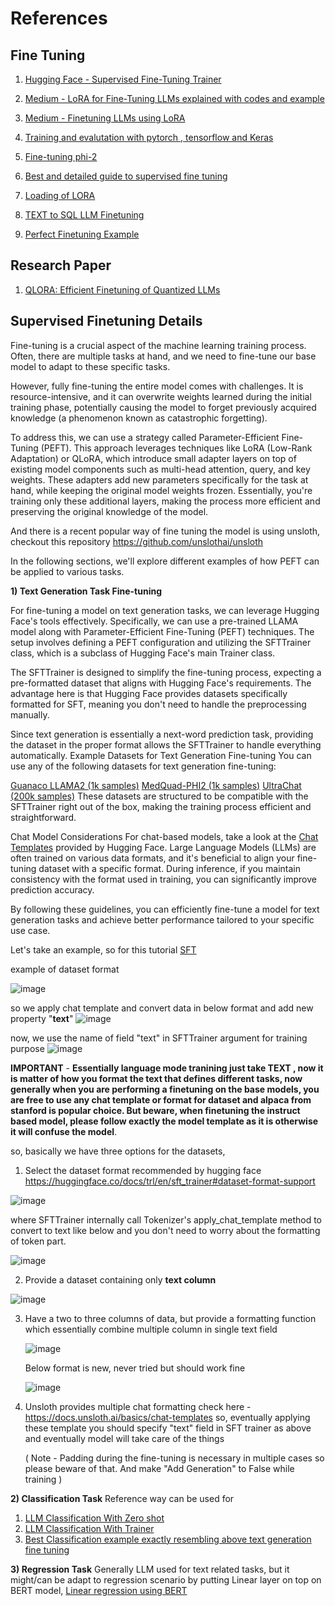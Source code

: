 # References

## Fine Tuning
1. [Hugging Face - Supervised Fine-Tuning Trainer](https://huggingface.co/docs/trl/main/en/sft_trainer)

2. [Medium - LoRA for Fine-Tuning LLMs explained with codes and example](https://medium.com/data-science-in-your-pocket/lora-for-fine-tuning-llms-explained-with-codes-and-example-62a7ac5a3578)

3. [Medium - Finetuning LLMs using LoRA](https://anirbansen2709.medium.com/finetuning-llms-using-lora-77fb02cbbc48)
4. [Training and evalutation with pytorch , tensorflow and Keras](https://colab.research.google.com/github/huggingface/notebooks/blob/main/transformers_doc/en/training.ipynb#scrollTo=KEmegdROhBXF)
5. [Fine-tuning phi-2](https://colab.research.google.com/github/prsdm/fine-tuning-llms/blob/main/Fine-tuning-phi-2-model.ipynb#scrollTo=yQAVFua5xIP0)
6. [Best and detailed guide to supervised fine tuning](https://github.com/NielsRogge/Transformers-Tutorials/blob/master/Mistral/Supervised_fine_tuning_(SFT)_of_an_LLM_using_Hugging_Face_tooling.ipynb)
7. [Loading of LORA](https://discuss.huggingface.co/t/how-to-properly-load-the-peft-lora-model/51644/4)
8. [TEXT to SQL LLM Finetuning](https://medium.com/@jayeshchouhan826/the-ultimate-guide-to-fine-tuning-large-language-models-with-hugging-face-c971e588bf02)
9. [Perfect Finetuning Example](https://colab.research.google.com/drive/17XEqL1JcmVWjHkT-WczdYkJlNINacwG7?usp=sharing)


## Research Paper

1. [QLORA: Efficient Finetuning of Quantized LLMs](https://arxiv.org/pdf/2305.14314)


## Supervised Finetuning Details

Fine-tuning is a crucial aspect of the machine learning training process. Often, there are multiple tasks at hand, and we need to fine-tune our base model to adapt to these specific tasks.

However, fully fine-tuning the entire model comes with challenges. It is resource-intensive, and it can overwrite weights learned during the initial training phase, potentially causing the model to forget previously acquired knowledge (a phenomenon known as catastrophic forgetting).

To address this, we can use a strategy called Parameter-Efficient Fine-Tuning (PEFT). This approach leverages techniques like LoRA (Low-Rank Adaptation) or QLoRA, which introduce small adapter layers on top of existing model components such as multi-head attention, query, and key weights. These adapters add new parameters specifically for the task at hand, while keeping the original model weights frozen. Essentially, you're training only these additional layers, making the process more efficient and preserving the original knowledge of the model.

And there is a recent popular way of fine tuning the model is using unsloth, checkout this repository https://github.com/unslothai/unsloth

In the following sections, we'll explore different examples of how PEFT can be applied to various tasks.

**1) Text Generation Task Fine-tuning**

For fine-tuning a model on text generation tasks, we can leverage Hugging Face's tools effectively. Specifically, we can use a pre-trained LLAMA model along with Parameter-Efficient Fine-Tuning (PEFT) techniques. The setup involves defining a PEFT configuration and utilizing the SFTTrainer class, which is a subclass of Hugging Face's main Trainer class.

The SFTTrainer is designed to simplify the fine-tuning process, expecting a pre-formatted dataset that aligns with Hugging Face's requirements. The advantage here is that Hugging Face provides datasets specifically formatted for SFT, meaning you don't need to handle the preprocessing manually.

Since text generation is essentially a next-word prediction task, providing the dataset in the proper format allows the SFTTrainer to handle everything automatically.
Example Datasets for Text Generation Fine-tuning
You can use any of the following datasets for text generation fine-tuning:

[Guanaco LLAMA2 (1k samples)](https://huggingface.co/datasets/mlabonne/guanaco-llama2-1k)
[MedQuad-PHI2 (1k samples)](https://huggingface.co/datasets/prsdm/MedQuad-phi2-1k?row=0)
[UltraChat (200k samples)](https://huggingface.co/datasets/HuggingFaceH4/ultrachat_200k?row=23)
These datasets are structured to be compatible with the SFTTrainer right out of the box, making the training process efficient and straightforward.

Chat Model Considerations
For chat-based models, take a look at the [Chat Templates](https://huggingface.co/blog/chat-templates) provided by Hugging Face. Large Language Models (LLMs) are often trained on various data formats, and it's beneficial to align your fine-tuning dataset with a specific format. During inference, if you maintain consistency with the format used in training, you can significantly improve prediction accuracy.

By following these guidelines, you can efficiently fine-tune a model for text generation tasks and achieve better performance tailored to your specific use case.

Let's take an example, 
so for this tutorial [SFT](https://github.com/NielsRogge/Transformers-Tutorials/blob/master/Mistral/Supervised_fine_tuning_(SFT)_of_an_LLM_using_Hugging_Face_tooling.ipynb) 

example of dataset format 

![image](https://github.com/user-attachments/assets/5c9a2179-368d-440c-9de6-b0849c6f20fe)

so we apply chat template and convert data in below format and add new property "**text**"
![image](https://github.com/user-attachments/assets/2bbb4b12-961f-4f92-b48d-faf9aed2fb36)

now, we use the name of field "text" in SFTTrainer argument for training purpose
![image](https://github.com/user-attachments/assets/a9c20cc6-b9c6-4b7e-a80e-318e04248b60)


**IMPORTANT** - **Essentially language mode tranining just take TEXT , now it is matter of how you format the text that defines different tasks, now generally when you are performing a finetuning on the base models, you are free to use any chat template or format for dataset and alpaca from stanford is popular choice. But beware, when finetuning the instruct based model, please follow exactly the model template as it is otherwise it will confuse the model**.

so, basically we have three options for the datasets, 

1) Select the dataset format recommended by hugging face
https://huggingface.co/docs/trl/en/sft_trainer#dataset-format-support

![image](https://github.com/user-attachments/assets/16426ef0-502b-4673-b052-3f4dbdd91a1a)

where SFTTrainer internally call Tokenizer's apply_chat_template method to convert to text like below and you don't need to worry about the formatting of token part. 

![image](https://github.com/user-attachments/assets/b9048acb-c03d-4367-80a6-9b8b0e33f0d6)

2) Provide a dataset containing only **text column**

![image](https://github.com/user-attachments/assets/da9e168a-a65a-4791-a456-7ae5d88ba797)


3) Have a two to three columns of data, but provide a formatting function which essentially combine multiple column in single
   text field

   ![image](https://github.com/user-attachments/assets/0cbb7af0-7fd9-4965-ba5f-4788a86411c0)

   Below format is new, never tried but should work fine

   ![image](https://github.com/user-attachments/assets/6f867d93-c81c-48e9-9e0d-86ed679b3f95)

4) Unsloth provides multiple chat formatting check here - https://docs.unsloth.ai/basics/chat-templates so, eventually applying these template you should specify "text" field in SFT trainer
   as above and eventually model will take care of the things

   ( Note - Padding during the fine-tuning is necessary in multiple cases so please beware of that. And make "Add Generation" to False while training ) 


**2) Classification Task**
Reference way can be used for 
1. [LLM Classification With Zero shot](https://stackoverflow.com/questions/76372007/trying-to-install-guanaco-pip-install-guanaco-for-a-text-classification-model/76372390#76372390) 
2. [LLM Classification With Trainer](https://github.com/NielsRogge/Transformers-Tutorials/blob/master/BERT/Fine_tuning_BERT_(and_friends)_for_multi_label_text_classification.ipynb)
3. [Best Classification example exactly resembling above text generation fine tuning](https://www.datacamp.com/tutorial/fine-tuning-llama-3-1)

**3) Regression Task**
Generally LLM used for text related tasks, but it might/can be adapt to regression scenario by putting Linear layer on top on BERT model, 
[Linear regression using BERT](https://github.com/tomerlieber/Multi-Label-Emotion-Regression/blob/main/Emotion%20Regression%20using%20BERT.ipynb)


